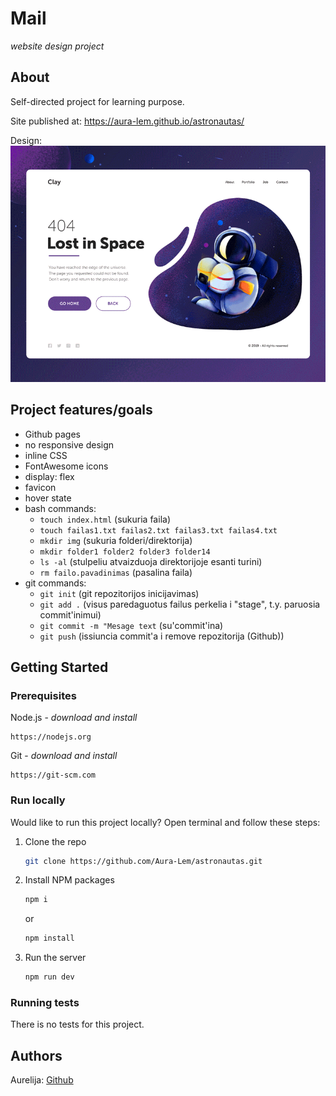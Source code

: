 # Mail

_website design project_

## About

Self-directed project for learning purpose.

Site published at: https://aura-lem.github.io/astronautas/

Design: ![alt text](./original-design.png)

## Project features/goals

  - Github pages
  - no responsive design
  - inline CSS
  - FontAwesome icons
  - display: flex
  - favicon
  - hover state
  - bash commands:
    - `touch index.html` (sukuria faila)
    - `touch failas1.txt failas2.txt failas3.txt failas4.txt` 
    - `mkdir img` (sukuria folderi/direktorija)
    - `mkdir folder1 folder2 folder3 folder14` 
    - `ls -al` (stulpeliu atvaizduoja direktorijoje esanti turini)
    - `rm failo.pavadinimas` (pasalina faila)
  - git commands:
    - `git init` (git repozitorijos inicijavimas)
    - `git add .` (visus paredaguotus failus perkelia i "stage", t.y. paruosia commit'inimui)
    - `git commit -m "Mesage text` (su'commit'ina)
    - `git push` (issiuncia commit'a i remove repozitorija (Github))



## Getting Started

### Prerequisites

Node.js - _download and install_

```
https://nodejs.org
```

Git - _download and install_

```
https://git-scm.com
```

### Run locally

Would like to run this project locally? Open terminal and follow these steps:

1. Clone the repo
    ```sh
    git clone https://github.com/Aura-Lem/astronautas.git
    ```
2. Install NPM packages
    ```sh
    npm i
    ```
    or
    ```sh
    npm install
    ```
3. Run the server
    ```sh
    npm run dev
    ```

### Running tests

There is no tests for this project.

## Authors 

Aurelija: [Github](https://github.com/Aura-Lem)